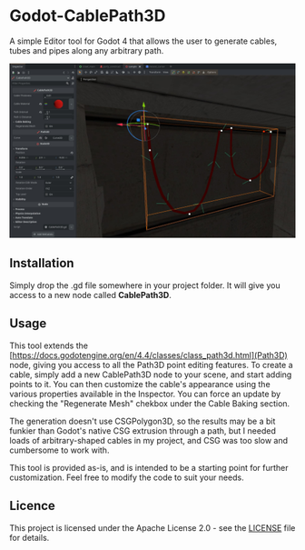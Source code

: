 # Godot-CablePath3D
A simple Editor tool for Godot 4 that allows the user to generate cables, tubes and pipes along any arbitrary path.

![Screenshot of the CablePath3D tool working inside the Godot 4 Editor](/readme_img/editor_sample.jpg)

## Installation

Simply drop the .gd file somewhere in your project folder. It will give you access to a new node called **CablePath3D**.

## Usage

This tool extends the [https://docs.godotengine.org/en/4.4/classes/class_path3d.html](Path3D) node, giving you access to all the Path3D point editing features. To create a cable, simply add a new CablePath3D node to your scene, and start adding points to it. You can then customize the cable's appearance using the various properties available in the Inspector. You can force an update by checking the "Regenerate Mesh" chekbox under the Cable Baking section.

The generation doesn't use CSGPolygon3D, so the results may be a bit funkier than Godot's native CSG extrusion through a path, but I needed loads of arbitrary-shaped cables in my project, and CSG was too slow and cumbersome to work with.

This tool is provided as-is, and is intended to be a starting point for further customization. Feel free to modify the code to suit your needs.

## Licence
This project is licensed under the Apache License 2.0 - see the [LICENSE](LICENSE) file for details.
